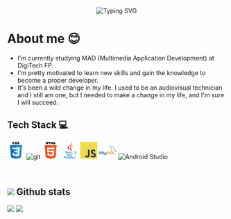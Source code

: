<p align="center">
    <img src="https://readme-typing-svg.herokuapp.com?color=%23000000&center=true&vCenter=true&lines=Hi%2C+welcome+to+my+GitHub+page;My+name+is+%C3%93scar+Rosales+Roca;I+am+studying+coding;Glad+to+see+your+interest+in+my+work&width=600&height=100&background=ffffff&" 
      alt="Typing SVG">
</p>

# About me 😊

- I'm currently studying MAD (Multimedia Application Development) at DigiTech FP.
- I'm pretty motivated to learn new skills and gain the knowledge to become a proper developer.
- It's been a wild change in my life. I used to be an audiovisual technician and I still am one,
  but I needed to make a change in my life, and I'm sure I will succeed.

## Tech Stack 💻

<p align="left">
  <img src="https://raw.githubusercontent.com/devicons/devicon/master/icons/css3/css3-original-wordmark.svg" alt="css3" width="40" height="40"/>
  <img src="https://www.vectorlogo.zone/logos/git-scm/git-scm-icon.svg" alt="git" width="40" height="40"/>
  <img src="https://raw.githubusercontent.com/devicons/devicon/master/icons/html5/html5-original-wordmark.svg" alt="html5" width="40" height="40"/>
  <img src="https://raw.githubusercontent.com/devicons/devicon/master/icons/java/java-original.svg" alt="java" width="40" height="40"/>
  <img src="https://raw.githubusercontent.com/devicons/devicon/master/icons/javascript/javascript-original.svg" alt="javascript" width="40" height="40"/>
  <img src="https://raw.githubusercontent.com/devicons/devicon/master/icons/mysql/mysql-original-wordmark.svg" alt="mysql" width="40" height="40"/>
  <img src="https://upload.wikimedia.org/wikipedia/commons/a/a2/Android_Studio_logo_2014.png" alt="Android Studio" width="40" height="40"/>

</p><br>

## <img src="https://raw.githubusercontent.com/marcos-inja/marcos-inja/main/gifs/haha.gif" width="25px"> Github stats

<img src="https://github-readme-stats.vercel.app/api?username=OscarRosalesRoca&count_private=true&show_icons=true" />

<img src="https://github-readme-stats.vercel.app/api/top-langs/?username=OscarRosalesRoca&layout=compact" />
